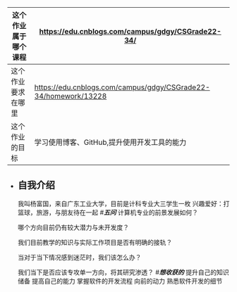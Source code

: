 | 这个作业属于哪个课程 | https://edu.cnblogs.com/campus/gdgy/CSGrade22-34/ |
| ---- | ---- |
| 这个作业要求在哪里|  https://edu.cnblogs.com/campus/gdgy/CSGrade22-34/homework/13228 |
| 这个作业的目标 | 学习使用博客、GitHub,提升使用开发工具的能力 |
 



- 自我介绍
   - 
  我叫杨富国，来自广东工业大学，目前是计科专业大三学生一枚
  兴趣爱好：打篮球，旅游，与朋友待在一起
  #***五问***
  计算机专业的前景发展如何？

  哪个方向目前仍有较大潜力与未开发度？

  我们目前教学的知识与实际工作项目是否有明确的接轨？

  当对于当下情况感到迷茫时，我们该怎么办？

  我们当下是否应该专攻单一方向，将其研究渗透？
  #***想收获的***
  提升自己的知识储备
  提高自己的能力
  掌握软件的开发流程
  向前的动力
  熟悉软件开发的细节
